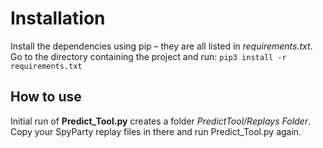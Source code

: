 # Installation
Install the dependencies using pip – they are all listed in *requirements.txt*.
Go to the directory containing the project and run:
`pip3 install -r requirements.txt`
## How to use
Initial run of **Predict_Tool.py** creates a folder *PredictTool/Replays Folder*. Copy your SpyParty replay files in there and run Predict_Tool.py again.
